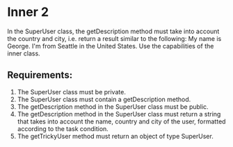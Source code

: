 # Inner 2

In the SuperUser class, the getDescription method must take into account the country and city, i.e. return a result similar to the following:
My name is George. I&#39;m from Seattle in the United States.
Use the capabilities of the inner class.


## Requirements:
1. The SuperUser class must be private.
2. The SuperUser class must contain a getDescription method.
3. The getDescription method in the SuperUser class must be public.
4. The getDescription method in the SuperUser class must return a string that takes into 
	account the name, country and city of the user, formatted according to the task condition.
5. The getTrickyUser method must return an object of type SuperUser.